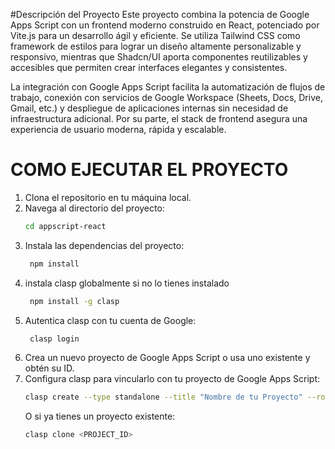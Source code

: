 #Descripción del Proyecto
Este proyecto combina la potencia de Google Apps Script con un frontend moderno construido en React, potenciado por Vite.js para un desarrollo ágil y eficiente. Se utiliza Tailwind CSS como framework de estilos para lograr un diseño altamente personalizable y responsivo, mientras que Shadcn/UI aporta componentes reutilizables y accesibles que permiten crear interfaces elegantes y consistentes.

La integración con Google Apps Script facilita la automatización de flujos de trabajo, conexión con servicios de Google Workspace (Sheets, Docs, Drive, Gmail, etc.) y despliegue de aplicaciones internas sin necesidad de infraestructura adicional. Por su parte, el stack de frontend asegura una experiencia de usuario moderna, rápida y escalable.

# COMO EJECUTAR EL PROYECTO

1. Clona el repositorio en tu máquina local.
2. Navega al directorio del proyecto:
   ```bash
   cd appscript-react
   ```
3. Instala las dependencias del proyecto:
   ```bash
    npm install
   ```
4. instala clasp globalmente si no lo tienes instalado
   ```bash
    npm install -g clasp
   ```
5. Autentica clasp con tu cuenta de Google:
   ```bash
    clasp login
   ```
6. Crea un nuevo proyecto de Google Apps Script o usa uno existente y obtén su ID.
7. Configura clasp para vincularlo con tu proyecto de Google Apps Script:
   ```bash
   clasp create --type standalone --title "Nombre de tu Proyecto" --rootDir ./server
   ```
   O si ya tienes un proyecto existente:
   ```bash
   clasp clone <PROJECT_ID>
   ```
